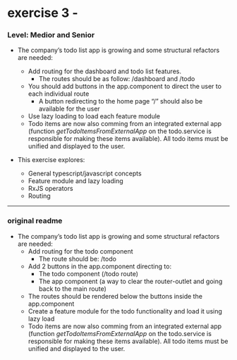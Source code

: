 # exercise 3 -

### Level: Medior and Senior

- The company’s todo list app is growing and some structural refactors are needed:

  - Add routing for the dashboard and todo list features.
    - The routes should be as follow: /dashboard and /todo
  - You should add buttons in the app.component to direct the user to each individual route
    - A button redirecting to the home page “/” should also be available for the user
  - Use lazy loading to load each feature module
  - Todo items are now also comming from an integrated external app (function _getTodoItemsFromExternalApp_ on the todo.service is responsible for making these items available). All todo items must be unified and displayed to the user.

- This exercise explores:
  - General typescript/javascript concepts
  - Feature module and lazy loading
  - RxJS operators
  - Routing

---

### original readme

- The company’s todo list app is growing and some structural refactors are needed:
  - Add routing for the todo component
    - The route should be: /todo
  - Add 2 buttons in the app.component directing to:
    - The todo component (/todo route)
    - The app component (a way to clear the router-outlet and going back to the main route)
  - The routes should be rendered below the buttons inside the app.component
  - Create a feature module for the todo functionality and load it using lazy load
  - Todo items are now also comming from an integrated external app (function _getTodoItemsFromExternalApp_ on the todo.service is responsible for making these items available). All todo items must be unified and displayed to the user.
